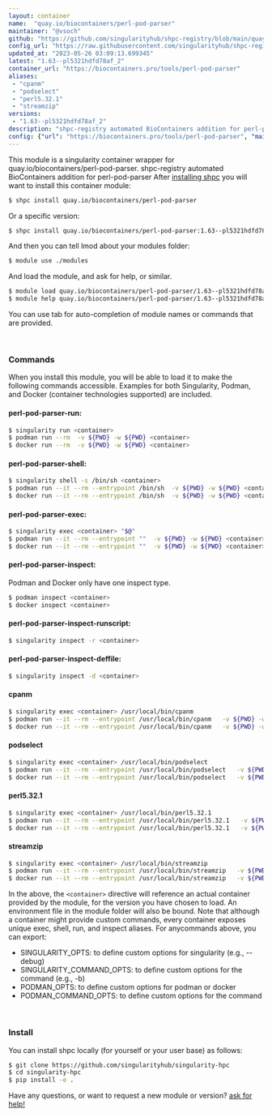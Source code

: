 ```yaml
---
layout: container
name:  "quay.io/biocontainers/perl-pod-parser"
maintainer: "@vsoch"
github: "https://github.com/singularityhub/shpc-registry/blob/main/quay.io/biocontainers/perl-pod-parser/container.yaml"
config_url: "https://raw.githubusercontent.com/singularityhub/shpc-registry/main/quay.io/biocontainers/perl-pod-parser/container.yaml"
updated_at: "2023-05-26 03:09:13.699345"
latest: "1.63--pl5321hdfd78af_2"
container_url: "https://biocontainers.pro/tools/perl-pod-parser"
aliases:
 - "cpanm"
 - "podselect"
 - "perl5.32.1"
 - "streamzip"
versions:
 - "1.63--pl5321hdfd78af_2"
description: "shpc-registry automated BioContainers addition for perl-pod-parser"
config: {"url": "https://biocontainers.pro/tools/perl-pod-parser", "maintainer": "@vsoch", "description": "shpc-registry automated BioContainers addition for perl-pod-parser", "latest": {"1.63--pl5321hdfd78af_2": "sha256:502409bec85a8db345b999f5b7a23de5fb1b792c70a6d4941c503b200a8becb0"}, "tags": {"1.63--pl5321hdfd78af_2": "sha256:502409bec85a8db345b999f5b7a23de5fb1b792c70a6d4941c503b200a8becb0"}, "docker": "quay.io/biocontainers/perl-pod-parser", "aliases": {"cpanm": "/usr/local/bin/cpanm", "podselect": "/usr/local/bin/podselect", "perl5.32.1": "/usr/local/bin/perl5.32.1", "streamzip": "/usr/local/bin/streamzip"}}
---
```


This module is a singularity container wrapper for quay.io/biocontainers/perl-pod-parser.
shpc-registry automated BioContainers addition for perl-pod-parser
After [installing shpc](#install) you will want to install this container module:


```bash
$ shpc install quay.io/biocontainers/perl-pod-parser
```

Or a specific version:

```bash
$ shpc install quay.io/biocontainers/perl-pod-parser:1.63--pl5321hdfd78af_2
```

And then you can tell lmod about your modules folder:

```bash
$ module use ./modules
```

And load the module, and ask for help, or similar.

```bash
$ module load quay.io/biocontainers/perl-pod-parser/1.63--pl5321hdfd78af_2
$ module help quay.io/biocontainers/perl-pod-parser/1.63--pl5321hdfd78af_2
```

You can use tab for auto-completion of module names or commands that are provided.

<br>

### Commands

When you install this module, you will be able to load it to make the following commands accessible.
Examples for both Singularity, Podman, and Docker (container technologies supported) are included.

#### perl-pod-parser-run:

```bash
$ singularity run <container>
$ podman run --rm  -v ${PWD} -w ${PWD} <container>
$ docker run --rm  -v ${PWD} -w ${PWD} <container>
```

#### perl-pod-parser-shell:

```bash
$ singularity shell -s /bin/sh <container>
$ podman run --it --rm --entrypoint /bin/sh  -v ${PWD} -w ${PWD} <container>
$ docker run --it --rm --entrypoint /bin/sh  -v ${PWD} -w ${PWD} <container>
```

#### perl-pod-parser-exec:

```bash
$ singularity exec <container> "$@"
$ podman run --it --rm --entrypoint ""  -v ${PWD} -w ${PWD} <container> "$@"
$ docker run --it --rm --entrypoint ""  -v ${PWD} -w ${PWD} <container> "$@"
```

#### perl-pod-parser-inspect:

Podman and Docker only have one inspect type.

```bash
$ podman inspect <container>
$ docker inspect <container>
```

#### perl-pod-parser-inspect-runscript:

```bash
$ singularity inspect -r <container>
```

#### perl-pod-parser-inspect-deffile:

```bash
$ singularity inspect -d <container>
```


#### cpanm

```bash
$ singularity exec <container> /usr/local/bin/cpanm
$ podman run --it --rm --entrypoint /usr/local/bin/cpanm   -v ${PWD} -w ${PWD} <container> -c " $@"
$ docker run --it --rm --entrypoint /usr/local/bin/cpanm   -v ${PWD} -w ${PWD} <container> -c " $@"
```


#### podselect

```bash
$ singularity exec <container> /usr/local/bin/podselect
$ podman run --it --rm --entrypoint /usr/local/bin/podselect   -v ${PWD} -w ${PWD} <container> -c " $@"
$ docker run --it --rm --entrypoint /usr/local/bin/podselect   -v ${PWD} -w ${PWD} <container> -c " $@"
```


#### perl5.32.1

```bash
$ singularity exec <container> /usr/local/bin/perl5.32.1
$ podman run --it --rm --entrypoint /usr/local/bin/perl5.32.1   -v ${PWD} -w ${PWD} <container> -c " $@"
$ docker run --it --rm --entrypoint /usr/local/bin/perl5.32.1   -v ${PWD} -w ${PWD} <container> -c " $@"
```


#### streamzip

```bash
$ singularity exec <container> /usr/local/bin/streamzip
$ podman run --it --rm --entrypoint /usr/local/bin/streamzip   -v ${PWD} -w ${PWD} <container> -c " $@"
$ docker run --it --rm --entrypoint /usr/local/bin/streamzip   -v ${PWD} -w ${PWD} <container> -c " $@"
```



In the above, the `<container>` directive will reference an actual container provided
by the module, for the version you have chosen to load. An environment file in the
module folder will also be bound. Note that although a container
might provide custom commands, every container exposes unique exec, shell, run, and
inspect aliases. For anycommands above, you can export:

 - SINGULARITY_OPTS: to define custom options for singularity (e.g., --debug)
 - SINGULARITY_COMMAND_OPTS: to define custom options for the command (e.g., -b)
 - PODMAN_OPTS: to define custom options for podman or docker
 - PODMAN_COMMAND_OPTS: to define custom options for the command

<br>

### Install

You can install shpc locally (for yourself or your user base) as follows:

```bash
$ git clone https://github.com/singularityhub/singularity-hpc
$ cd singularity-hpc
$ pip install -e .
```

Have any questions, or want to request a new module or version? [ask for help!](https://github.com/singularityhub/singularity-hpc/issues)